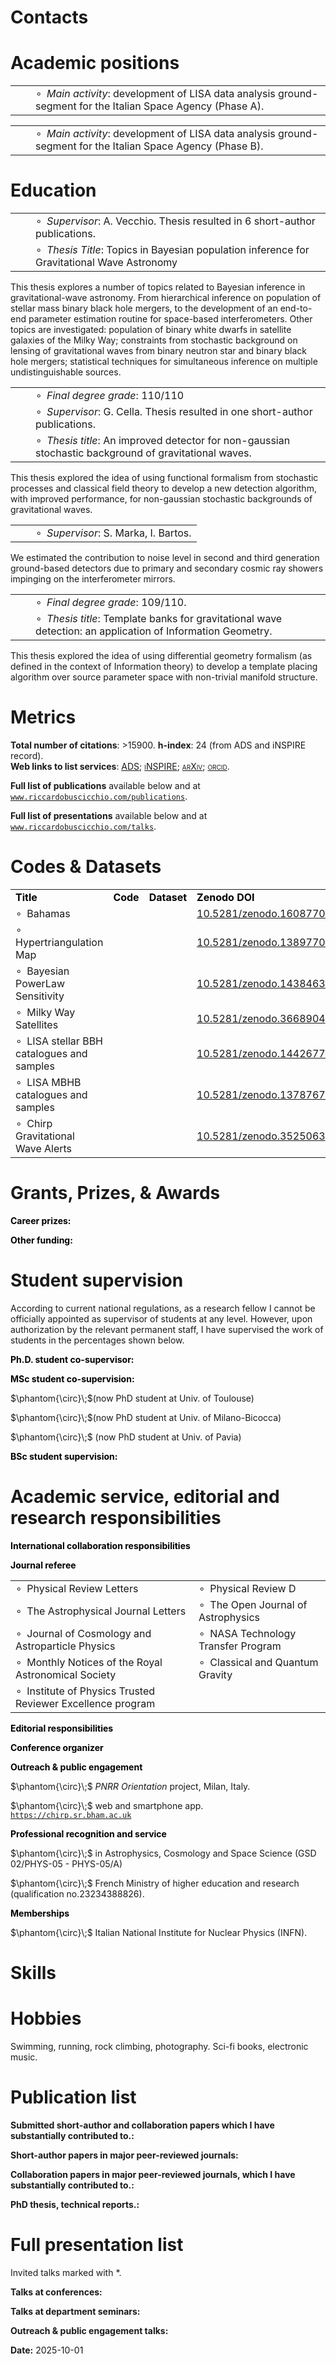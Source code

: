 # Contacts

# Academic positions

|     |     |                                                                                                                      |
|----:|:---:|:---------------------------------------------------------------------------------------------------------------------|
|     |     | $\circ\;\;$*Main activity*: development of LISA data analysis ground-segment for the Italian Space Agency (Phase A). |

|     |     |                                                                                                                      |
|----:|:---:|:---------------------------------------------------------------------------------------------------------------------|
|     |     | $\circ\;\;$*Main activity*: development of LISA data analysis ground-segment for the Italian Space Agency (Phase B). |

# Education

|     |     |                                                                                                     |
|----:|:---:|:----------------------------------------------------------------------------------------------------|
|     |     | $\circ\;\;$*Supervisor*: A. Vecchio. Thesis resulted in 6 short-author publications.                |
|     |     | $\circ\;\;$*Thesis Title*: Topics in Bayesian population inference for Gravitational Wave Astronomy |

This thesis explores a number of topics related to Bayesian inference in
gravitational-wave astronomy. From hierarchical inference on population
of stellar mass binary black hole mergers, to the development of an
end-to-end parameter estimation routine for space-based interferometers.
Other topics are investigated: population of binary white dwarfs in
satellite galaxies of the Milky Way; constraints from stochastic
background on lensing of gravitational waves from binary neutron star
and binary black hole mergers; statistical techniques for simultaneous
inference on multiple undistinguishable sources.

|     |     |                                                                                                                |
|----:|:---:|:---------------------------------------------------------------------------------------------------------------|
|     |     | $\circ\;\;$*Final degree grade*: 110/110                                                                       |
|     |     | $\circ\;\;$*Supervisor*: G. Cella. Thesis resulted in one short-author publications.                           |
|     |     | $\circ\;\;$*Thesis title*: An improved detector for non-gaussian stochastic background of gravitational waves. |

This thesis explored the idea of using functional formalism from
stochastic processes and classical field theory to develop a new
detection algorithm, with improved performance, for non-gaussian
stochastic backgrounds of gravitational waves.

|     |     |                                               |
|----:|:---:|:----------------------------------------------|
|     |     | $\circ\;\;$*Supervisor*: S. Marka, I. Bartos. |

We estimated the contribution to noise level in second and third
generation ground-based detectors due to primary and secondary cosmic
ray showers impinging on the interferometer mirrors.

|     |     |                                                                                                                     |
|----:|:---:|:--------------------------------------------------------------------------------------------------------------------|
|     |     | $\circ\;\;$*Final degree grade*: 109/110.                                                                           |
|     |     | $\circ\;\;$*Thesis title*: Template banks for gravitational wave detection: an application of Information Geometry. |

This thesis explored the idea of using differential geometry formalism
(as defined in the context of Information theory) to develop a template
placing algorithm over source parameter space with non-trivial manifold
structure.

# Metrics

<span style="color: mark_color">**Total number of citations**</span>:
\>15900. <span style="color: mark_color">**h-index**</span>: 24 (from
ADS and iNSPIRE record).  
<span style="color: mark_color">**Web links to list services**</span>:
[<span class="smallcaps">ADS</span>](https://ui.adsabs.harvard.edu/search/fq=%7B!type%3Daqp%20v%3D%24fq_doctype%7D&fq_doctype=(doctype%3A%22misc%22%20OR%20doctype%3A%22inproceedings%22%20OR%20doctype%3A%22article%22%20OR%20doctype%3A%22eprint%22)&q=%20author%3A%22Buscicchio%2C%20Riccardo%22&sort=citation_count%20desc%2C%20bibcode%20desc&p_=0);
[<span class="smallcaps">iNSPIRE</span>](https://inspirehep.net/literature?sort=mostrecent&size=25&page=1&q=author%3AR.Buscicchio&ui-citation-summary=true);
[<span class="smallcaps">arXiv</span>](http://arxiv.org/a/buscicchio_r_1.html);
[<span class="smallcaps">orcid</span>](https://orcid.org/0000-0002-7387-6754).

**Full list of publications** available below and at
[`www.riccardobuscicchio.com/publications`](http://www.riccardobuscicchio.com/publications).

**Full list of presentations** available below and at
[`www.riccardobuscicchio.com/talks`](http://www.riccardobuscicchio.com/talks).

# Codes & Datasets

|                                                   |                                            |                                               |                                                               |                                              |
|:--------------------------------------------------|:------------------------------------------:|:---------------------------------------------:|:--------------------------------------------------------------|:--------------------------------------------:|
| **<span style="color: black">Title</span>**       | **<span style="color: black">Code</span>** | **<span style="color: black">Dataset</span>** | **<span style="color: black">Zenodo DOI</span>**              | **<span style="color: black">Public</span>** |
| $\circ\;$ Bahamas                                 |                                            |                                               | [10.5281/zenodo.16087705](https://zenodo.org/record/16087705) |                                              |
| $\circ\;$ Hypertriangulation Map                  |                                            |                                               | [10.5281/zenodo.13897708](https://zenodo.org/record/13897708) |                                              |
| $\circ\;$ Bayesian PowerLaw Sensitivity           |                                            |                                               | [10.5281/zenodo.14384633](https://zenodo.org/record/14384633) |                                              |
| $\circ\;$ Milky Way Satellites                    |                                            |                                               | [10.5281/zenodo.3668904](https://zenodo.org/record/3668904)   |                                              |
| $\circ\;$ LISA stellar BBH catalogues and samples |                                            |                                               | [10.5281/zenodo.14426778](https://zenodo.org/record/14426778) |                                              |
| $\circ\;$ LISA MBHB catalogues and samples        |                                            |                                               | [10.5281/zenodo.13787674](https://zenodo.org/record/13787674) |                                              |
| $\circ\;$ Chirp Gravitational Wave Alerts         |                                            |                                               | [10.5281/zenodo.3525063](https://zenodo.org/record/3525063)   |                                              |

# Grants, Prizes, & Awards

**<span style="color: black">Career prizes:</span>**

**<span style="color: black">Other funding:</span>**

# Student supervision

According to current national regulations, as a research fellow I cannot
be officially appointed as supervisor of students at any level. However,
upon authorization by the relevant permanent staff, I have supervised
the work of students in the percentages shown below.

**<span style="color: black">Ph.D. student co-supervisor:</span>**  

**<span style="color: black">MSc student co-supervision:</span>**

$\phantom{\circ}\;$(now PhD student at Univ. of Toulouse)

$\phantom{\circ}\;$(now PhD student at Univ. of Milano-Bicocca)

$\phantom{\circ}\;$ (now PhD student at Univ. of Pavia)

**<span style="color: black">BSc student supervision:</span>**

# Academic service, editorial and research responsibilities

**<span style="color: black">International collaboration
responsibilities</span>**

**<span style="color: black">Journal referee</span>**

|                                                                    |                                            |
|:-------------------------------------------------------------------|:-------------------------------------------|
| $\circ\;$ Physical Review Letters                                  | $\circ\;$ Physical Review D                |
| $\circ\;$ The Astrophysical Journal Letters                        | $\circ\;$ The Open Journal of Astrophysics |
| $\circ\;$ Journal of Cosmology and Astroparticle Physics           | $\circ\;$ NASA Technology Transfer Program |
| $\circ\;$ Monthly Notices of the Royal Astronomical Society        | $\circ\;$ Classical and Quantum Gravity    |
| $\circ\;$ Institute of Physics Trusted Reviewer Excellence program |                                            |

**<span style="color: black">Editorial responsibilities</span>**

**<span style="color: black">Conference organizer</span>**

**<span style="color: black">Outreach & public engagement</span>**

$\phantom{\circ}\;$ *PNRR Orientation* project, Milan, Italy.

$\phantom{\circ}\;$ web and smartphone app.
[`https://chirp.sr.bham.ac.uk`](https://chirp.sr.bham.ac.uk/)

**<span style="color: black">Professional recognition and
service</span>**

$\phantom{\circ}\;$ in Astrophysics, Cosmology and Space Science (GSD
02/PHYS-05 - PHYS-05/A)

$\phantom{\circ}\;$ French Ministry of higher education and research
(qualification no.23234388826).

**<span style="color: black">Memberships</span>**

$\phantom{\circ}\;$ Italian National Institute for Nuclear Physics
(INFN).

# Skills

# Hobbies

Swimming, running, rock climbing, photography. Sci-fi books, electronic
music.

# Publication list

<span style="color: color1">**Submitted short-author and collaboration
papers which I have substantially contributed to.:**</span>

<span style="color: color1">**Short-author papers in major peer-reviewed
journals:**</span>

<span style="color: color1">**Collaboration papers in major
peer-reviewed journals, which I have substantially contributed
to.:**</span>

<span style="color: color1">**PhD thesis, technical reports.:**</span>

# Full presentation list

Invited talks marked with \*.

<span style="color: color1">**Talks at conferences:**</span>

<span style="color: color1">**Talks at department seminars:**</span>

<span style="color: color1">**Outreach & public engagement
talks:**</span>

**Date:** 2025-10-01
